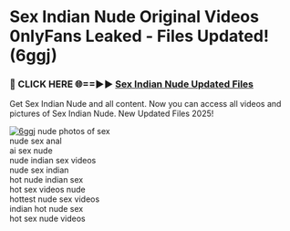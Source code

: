 # Sex Indian Nude Original Videos 0nlyFans Leaked - Files Updated! (6ggj)

<h3>🔴 CLICK HERE 🌐==►► <a href="https://tinyurl.com/52m3yx9h" rel="nofollow">Sex Indian Nude Updated Files</a></h3>

Get Sex Indian Nude and all content. Now you can access all videos and pictures of Sex Indian Nude. New Updated Files 2025!

[![6ggj](https://i.imgur.com/TnHtlc8.gif)](https://tinyurl.com/52m3yx9h)
nude photos of sex<br>
nude sex anal<br>
ai sex nude<br>
nude indian sex videos<br>
nude sex indian<br>
hot nude indian sex<br>
hot sex videos nude<br>
hottest nude sex videos<br>
indian hot nude sex<br>
hot sex nude videos